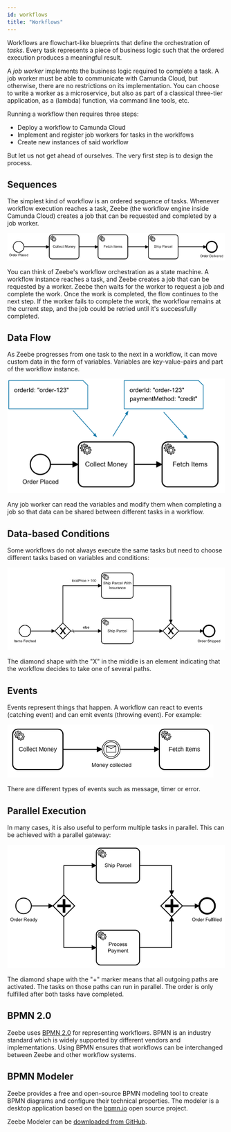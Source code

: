 ```yaml
---
id: workflows
title: "Workflows"
---
```


Workflows are flowchart-like blueprints that define the orchestration of _tasks_. Every task represents a piece of business logic such that the ordered execution produces a meaningful result.

A _job worker_ implements the business logic required to complete a task. A job worker must be able to communicate with Camunda Cloud, but otherwise, there are no restrictions on its implementation. You can choose to write a worker as a microservice, but also as part of a classical three-tier application, as a \(lambda\) function, via command line tools, etc.

Running a workflow then requires three steps:

- Deploy a workflow to Camunda Cloud
- Implement and register job workers for tasks in the worklfows
- Create new instances of said workflow

But let us not get ahead of ourselves. The very first step is to design the process.

## Sequences

The simplest kind of workflow is an ordered sequence of tasks. Whenever workflow execution reaches a task, Zeebe (the workflow engine inside Camunda Cloud) creates a job that can be requested and completed by a job worker.

![workflow-sequence](assets/order-process.png)

You can think of Zeebe's workflow orchestration as a state machine. A workflow instance reaches a task, and Zeebe creates a job that can be requested by a worker. Zeebe then waits for the worker to request a job and complete the work. Once the work is completed, the flow continues to the next step. If the worker fails to complete the work, the workflow remains at the current step, and the job could be retried until it's successfully completed.

## Data Flow

As Zeebe progresses from one task to the next in a workflow, it can move custom data in the form of variables. Variables are key-value-pairs and part of the workflow instance.

![data-flow](assets/workflow-data-flow.png)

Any job worker can read the variables and modify them when completing a job so that data can be shared between different tasks in a workflow.

## Data-based Conditions

Some workflows do not always execute the same tasks but need to choose different tasks based on variables and conditions:

![data-conditions](assets/workflows-data-based-conditions.png)

The diamond shape with the "X" in the middle is an element indicating that the workflow decides to take one of several paths.

## Events

Events represent things that happen. A workflow can react to events (catching event) and can emit events (throwing event). For example:

![workflow](assets/workflow-events.png)

There are different types of events such as message, timer or error.

## Parallel Execution

In many cases, it is also useful to perform multiple tasks in parallel. This can be achieved with a parallel gateway:

![data-conditions](assets/workflows-parallel-gateway.png)

The diamond shape with the "+" marker means that all outgoing paths are activated. The tasks on those paths can run in parallel. The order is only fulfilled after both tasks have completed.

## BPMN 2.0

Zeebe uses [BPMN 2.0](http://www.bpmn.org/) for representing workflows. BPMN is an industry standard which is widely supported by different vendors and implementations. Using BPMN ensures that workflows can be interchanged between Zeebe and other workflow systems.

## BPMN Modeler

Zeebe provides a free and open-source BPMN modeling tool to create BPMN diagrams and configure their technical properties. The modeler is a desktop application based on the [bpmn.io](https://bpmn.io) open source project.

Zeebe Modeler can be [downloaded from GitHub](https://github.com/zeebe-io/zeebe-modeler/releases).
